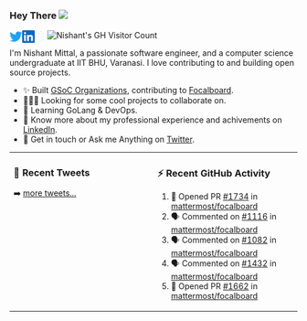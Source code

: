 ### Hey There <img src="https://media.giphy.com/media/hvRJCLFzcasrR4ia7z/giphy.gif" width="25px">
<a href="https://urls.nishantwrp.com/twitter-github" target="_blank">
  <img align="left" alt="Nishant's Twitter" width="22px" src="./assets/twitter.svg" />
</a>
<a href="https://urls.nishantwrp.com/linkedin-github" target="_blank">
  <img align="left" alt="Nishant's LinkedIn" width="22px" src="./assets/linkedin.svg" />
</a>
<a href="https://urls.nishantwrp.com/site-github" target="_blank">
  <img align="left" alt="Nishant's Site" width="22px" src="./assets/globe.svg" />
</a>
<img src="https://komarev.com/ghpvc/?username=nishantwrp" alt="Nishant's GH Visitor Count" />

I'm Nishant Mittal, a passionate software engineer, and a computer science undergraduate at IIT BHU, Varanasi. I love contributing to and building open source projects.

- ✨ Built [GSoC Organizations](https://www.gsocorganizations.dev/), contributing to [Focalboard](https://github.com/mattermost/focalboard).
- 👨🏽‍💻 Looking for some cool projects to collaborate on.
- 🌱 Learning GoLang & DevOps.
- 🚀 Know more about my professional experience and achivements on [LinkedIn](https://urls.nishantwrp.com/linkedin-github).
- 💬 Get in touch or Ask me Anything on [Twitter](https://urls.nishantwrp.com/twitter-github).

<table><tr>
<td valign="top" width="50%">

### 📱 Recent Tweets
<!-- TWITTER:START -->
<!-- TWITTER:END -->
➡️ [more tweets...](https://twitter.com/nishantwrp)

</td>
<td valign="top" width="50%">

### ⚡ Recent GitHub Activity
<!--START_SECTION:activity-->
1. 💪 Opened PR [#1734](https://github.com/mattermost/focalboard/pull/1734) in [mattermost/focalboard](https://github.com/mattermost/focalboard)
2. 🗣 Commented on [#1116](https://github.com/mattermost/focalboard/issues/1116) in [mattermost/focalboard](https://github.com/mattermost/focalboard)
3. 🗣 Commented on [#1082](https://github.com/mattermost/focalboard/issues/1082) in [mattermost/focalboard](https://github.com/mattermost/focalboard)
4. 🗣 Commented on [#1432](https://github.com/mattermost/focalboard/issues/1432) in [mattermost/focalboard](https://github.com/mattermost/focalboard)
5. 💪 Opened PR [#1662](https://github.com/mattermost/focalboard/pull/1662) in [mattermost/focalboard](https://github.com/mattermost/focalboard)
<!--END_SECTION:activity-->

</td>
</tr></table>
